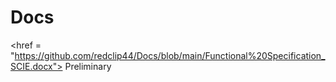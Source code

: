 # Docs
<href = "https://github.com/redclip44/Docs/blob/main/Functional%20Specification_SCIE.docx"> Preliminary </href>
